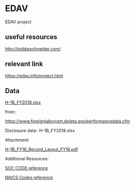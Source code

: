 # EDAV
EDAV project

## useful resources 

http://toddwschneider.com/

## relevant link

https://edav.info/project.html

## Data

[H-1B_FY2018.xlsx](https://www.foreignlaborcert.doleta.gov/pdf/PerformanceData/2018/H-1B_Disclosure_Data_FY2018_Q4_EOY.xlsx)

from:

https://www.foreignlaborcert.doleta.gov/performancedata.cfm

Disclosure data- H-1B_FY2018.xlsx

Attachment:

[H-1B_FY18_Record_Layout_FY18.pdf](https://www.foreignlaborcert.doleta.gov/pdf/PerformanceData/2018/H-1B_FY18_Record_Layout_Q4.pdf)

Additional Resources:

[SOC CODE reference](https://www.bls.gov/soc/2010/2010_major_groups.htm#45-0000)

[NAICS Codes reference](https://www.census.gov/programs-surveys/economic-census/guidance/understanding-naics.html)